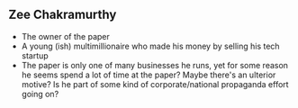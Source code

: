 ## Zee Chakramurthy

- The owner of the paper
- A young (ish) multimillionaire who made his money by selling his tech startup
- The paper is only one of many businesses he runs, yet for some reason he seems spend a lot of time at the paper? Maybe there's an ulterior motive? Is he part of some kind of corporate/national propaganda effort going on?

